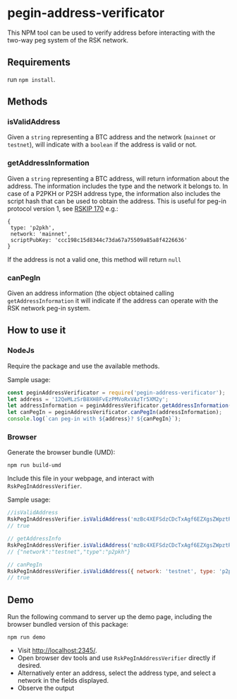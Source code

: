 # pegin-address-verificator

This NPM tool can be used to verify address before interacting with the two-way peg system of the RSK network.

## Requirements

run `npm install`.

## Methods

### isValidAddress
Given a `string` representing a BTC address and the network (`mainnet` or `testnet`), will indicate with a `boolean` if the address is valid or not.

### getAddressInformation
Given a `string` representing a BTC address, will return information about the address. The information includes the type and the network it belongs to. In case of a P2PKH or P2SH address type, the information also includes the script hash that can be used to obtain the address. This is useful for peg-in protocol version 1, see [RSKIP 170](https://github.com/rsksmart/RSKIPs/blob/master/IPs/RSKIP170.md) e.g.:
```
{
 type: 'p2pkh',
 network: 'mainnet',
 scriptPubKey: 'ccc198c15d8344c73da67a75509a85a8f4226636'
}
```
If the address is not a valid one, this method will return `null`
### canPegIn
Given an address information (the object obtained calling `getAddressInformation` it will indicate if the address can operate with the RSK network peg-in system.

## How to use it

### NodeJs

Require the package and use the available methods.

Sample usage:

```javascript
const peginAddressVerificator = require('pegin-address-verificator');
let address = '12QeMLzSrB8XH8FvEzPMVoRxVAzTr5XM2y';
let addressInformation = peginAddressVerificator.getAddressInformation(address);
let canPegIn = peginAddressVerificator.canPegIn(addressInformation);
console.log(`can peg-in with ${address}? ${canPegIn}`);
```

### Browser

Generate the browser bundle (UMD):

```shell
npm run build-umd
```

Include this file in your webpage, and interact with `RskPegInAddressVerifier`.

Sample usage:

```javascript
//isValidAddress
RskPegInAddressVerifier.isValidAddress('mzBc4XEFSdzCDcTxAgf6EZXgsZWpztRhef', 'testnet');
// true

// getAddressInfo
RskPegInAddressVerifier.isValidAddress('mzBc4XEFSdzCDcTxAgf6EZXgsZWpztRhef');
// {"network":"testnet","type":"p2pkh"}

// canPegIn
RskPegInAddressVerifier.isValidAddress({ network: 'testnet', type: 'p2pkh' });
// true
```

## Demo

Run the following command to server up the demo page,
including the browser bundled version of this package:

```shell
npm run demo
```

- Visit [http://localhost:2345/](http://localhost:2345/).
- Open browser dev tools and use `RskPegInAddressVerifier` directly if desired.
- Alternatively enter an address, select the address type, and select a network in the fields displayed.
- Observe the output

